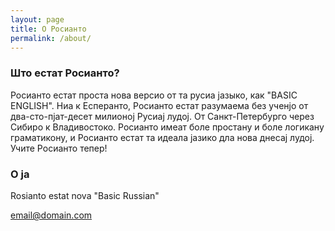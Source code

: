 ```yaml
---
layout: page
title: О Росианто
permalink: /about/
---
```



### Што естат Росианто?

Росианто естат проста нова версио от та русиа јазыко, как "BASIC ENGLISH". Ниа к Есперанто, Росианто естат разумаема без ученјо от два-сто-пјат-десет милионој Русиај лудој. От Санкт-Петербурго через Сибиро к Владивостоко. Росианто имеат боле простану и боле логикану граматикону, и Росианто естат та идеала јазико дла нова днесај лудој. Учите Росианто тепер!

### О ја

Rosianto estat nova "Basic Russian"

[email@domain.com](mailto:email@domain.com)